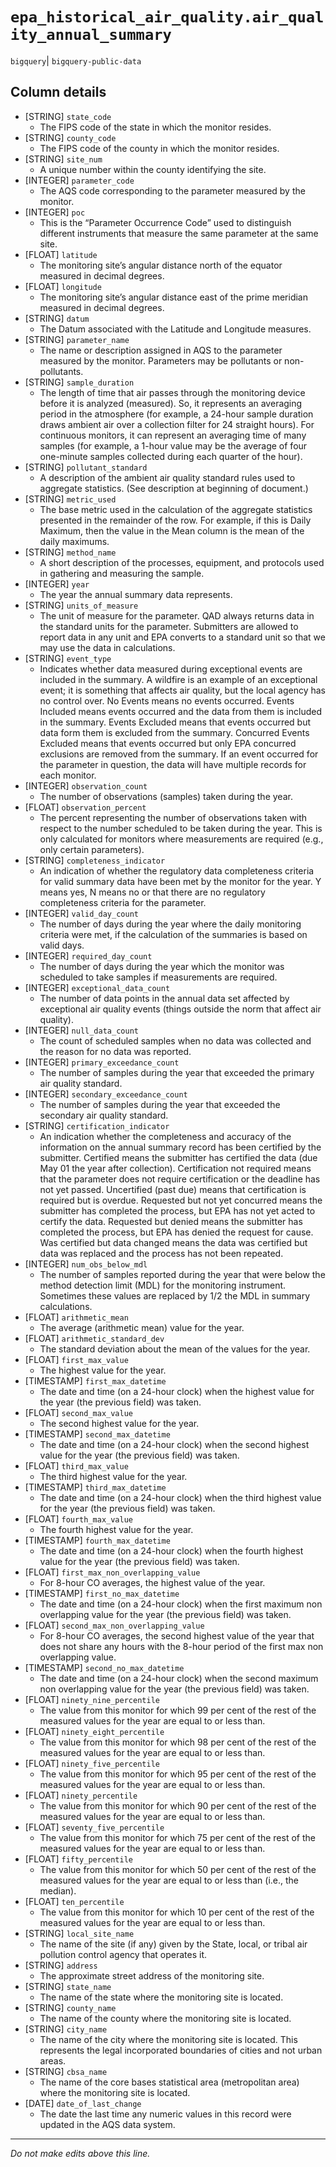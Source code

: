 # `epa_historical_air_quality.air_quality_annual_summary`
`bigquery`| `bigquery-public-data`

## Column details
* [STRING]    `state_code`
  - The FIPS code of the state in which the monitor resides.
* [STRING]    `county_code`
  - The FIPS code of the county in which the monitor resides.
* [STRING]    `site_num`
  - A unique number within the county identifying the site.
* [INTEGER]   `parameter_code`
  - The AQS code corresponding to the parameter measured by the monitor.
* [INTEGER]   `poc`
  - This is the “Parameter Occurrence Code” used to distinguish different instruments that measure the same parameter at the same site.
* [FLOAT]     `latitude`
  - The monitoring site’s angular distance north of the equator measured in decimal degrees.
* [FLOAT]     `longitude`
  - The monitoring site’s angular distance east of the prime meridian measured in decimal degrees.
* [STRING]    `datum`
  - The Datum associated with the Latitude and Longitude measures.
* [STRING]    `parameter_name`
  - The name or description assigned in AQS to the parameter measured by the monitor. Parameters may be pollutants or non-pollutants.
* [STRING]    `sample_duration`
  - The length of time that air passes through the monitoring device before it is analyzed (measured). So, it represents an averaging period in the atmosphere (for example, a 24-hour sample duration draws ambient air over a collection filter for 24 straight hours). For continuous monitors, it can represent an averaging time of many samples (for example, a 1-hour value may be the average of four one-minute samples collected during each quarter of the hour).
* [STRING]    `pollutant_standard`
  - A description of the ambient air quality standard rules used to aggregate statistics. (See description at beginning of document.)
* [STRING]    `metric_used`
  - The base metric used in the calculation of the aggregate statistics presented in the remainder of the row. For example, if this is Daily Maximum, then the value in the Mean column is the mean of the daily maximums.
* [STRING]    `method_name`
  - A short description of the processes, equipment, and protocols used in gathering and measuring the sample.
* [INTEGER]   `year`
  - The year the annual summary data represents.
* [STRING]    `units_of_measure`
  - The unit of measure for the parameter. QAD always returns data in the standard units for the parameter. Submitters are allowed to report data in any unit and EPA converts to a standard unit so that we may use the data in calculations.
* [STRING]    `event_type`
  - Indicates whether data measured during exceptional events are included in the summary. A wildfire is an example of an exceptional event; it is something that affects air quality, but the local agency has no control over. No Events means no events occurred. Events Included means events occurred and the data from them is included in the summary. Events Excluded means that events occurred but data form them is excluded from the summary. Concurred Events Excluded means that events occurred but only EPA concurred exclusions are removed from the summary. If an event occurred for the parameter in question, the data will have multiple records for each monitor.
* [INTEGER]   `observation_count`
  - The number of observations (samples) taken during the year.
* [FLOAT]     `observation_percent`
  - The percent representing the number of observations taken with respect to the number scheduled to be taken during the year. This is only calculated for monitors where measurements are required (e.g., only certain parameters).
* [STRING]    `completeness_indicator`
  - An indication of whether the regulatory data completeness criteria for valid summary data have been met by the monitor for the year. Y means yes, N means no or that there are no regulatory completeness criteria for the parameter.
* [INTEGER]   `valid_day_count`
  - The number of days during the year where the daily monitoring criteria were met, if the calculation of the summaries is based on valid days.
* [INTEGER]   `required_day_count`
  - The number of days during the year which the monitor was scheduled to take samples if measurements are required.
* [INTEGER]   `exceptional_data_count`
  - The number of data points in the annual data set affected by exceptional air quality events (things outside the norm that affect air quality).
* [INTEGER]   `null_data_count`
  - The count of scheduled samples when no data was collected and the reason for no data was reported.
* [INTEGER]   `primary_exceedance_count`
  - The number of samples during the year that exceeded the primary air quality standard.
* [INTEGER]   `secondary_exceedance_count`
  - The number of samples during the year that exceeded the secondary air quality standard.
* [STRING]    `certification_indicator`
  - An indication whether the completeness and accuracy of the information on the annual summary record has been certified by the submitter. Certified means the submitter has certified the data (due May 01 the year after collection). Certification not required means that the parameter does not require certification or the deadline has not yet passed. Uncertified (past due) means that certification is required but is overdue. Requested but not yet concurred means the submitter has completed the process, but EPA has not yet acted to certify the data. Requested but denied means the submitter has completed the process, but EPA has denied the request for cause. Was certified but data changed means the data was certified but data was replaced and the process has not been repeated.
* [INTEGER]   `num_obs_below_mdl`
  - The number of samples reported during the year that were below the method detection limit (MDL) for the monitoring instrument. Sometimes these values are replaced by 1/2 the MDL in summary calculations.
* [FLOAT]     `arithmetic_mean`
  - The average (arithmetic mean) value for the year.
* [FLOAT]     `arithmetic_standard_dev`
  - The standard deviation about the mean of the values for the year.
* [FLOAT]     `first_max_value`
  - The highest value for the year.
* [TIMESTAMP] `first_max_datetime`
  - The date and time (on a 24-hour clock) when the highest value for the year (the previous field) was taken.
* [FLOAT]     `second_max_value`
  - The second highest value for the year.
* [TIMESTAMP] `second_max_datetime`
  - The date and time (on a 24-hour clock) when the second highest value for the year (the previous field) was taken.
* [FLOAT]     `third_max_value`
  - The third highest value for the year.
* [TIMESTAMP] `third_max_datetime`
  - The date and time (on a 24-hour clock) when the third highest value for the year (the previous field) was taken.
* [FLOAT]     `fourth_max_value`
  - The fourth highest value for the year.
* [TIMESTAMP] `fourth_max_datetime`
  - The date and time (on a 24-hour clock) when the fourth highest value for the year (the previous field) was taken.
* [FLOAT]     `first_max_non_overlapping_value`
  - For 8-hour CO averages, the highest value of the year.
* [TIMESTAMP] `first_no_max_datetime`
  - The date and time (on a 24-hour clock) when the first maximum non overlapping value for the year (the previous field) was taken.
* [FLOAT]     `second_max_non_overlapping_value`
  - For 8-hour CO averages, the second highest value of the year that does not share any hours with the 8-hour period of the first max non overlapping value.
* [TIMESTAMP] `second_no_max_datetime`
  - The date and time (on a 24-hour clock) when the second maximum non overlapping value for the year (the previous field) was taken.
* [FLOAT]     `ninety_nine_percentile`
  - The value from this monitor for which 99 per cent of the rest of the measured values for the year are equal to or less than.
* [FLOAT]     `ninety_eight_percentile`
  - The value from this monitor for which 98 per cent of the rest of the measured values for the year are equal to or less than.
* [FLOAT]     `ninety_five_percentile`
  - The value from this monitor for which 95 per cent of the rest of the measured values for the year are equal to or less than.
* [FLOAT]     `ninety_percentile`
  - The value from this monitor for which 90 per cent of the rest of the measured values for the year are equal to or less than.
* [FLOAT]     `seventy_five_percentile`
  - The value from this monitor for which 75 per cent of the rest of the measured values for the year are equal to or less than.
* [FLOAT]     `fifty_percentile`
  - The value from this monitor for which 50 per cent of the rest of the measured values for the year are equal to or less than (i.e., the median).
* [FLOAT]     `ten_percentile`
  - The value from this monitor for which 10 per cent of the rest of the measured values for the year are equal to or less than.
* [STRING]    `local_site_name`
  - The name of the site (if any) given by the State, local, or tribal air pollution control agency that operates it.
* [STRING]    `address`
  - The approximate street address of the monitoring site.
* [STRING]    `state_name`
  - The name of the state where the monitoring site is located.
* [STRING]    `county_name`
  - The name of the county where the monitoring site is located.
* [STRING]    `city_name`
  - The name of the city where the monitoring site is located. This represents the legal incorporated boundaries of cities and not urban areas.
* [STRING]    `cbsa_name`
  - The name of the core bases statistical area (metropolitan area) where the monitoring site is located.
* [DATE]      `date_of_last_change`
  - The date the last time any numeric values in this record were updated in the AQS data system.

-------------------------------------------------------------------------------
*Do not make edits above this line.*
